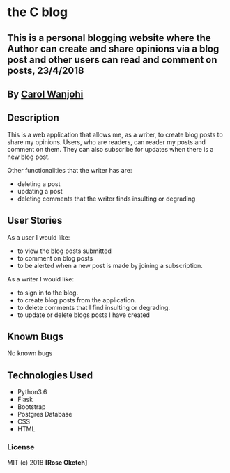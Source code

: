 # the C blog
## This is a personal blogging website where the Author can create and share opinions via a blog post and other users can read and comment on posts, 23/4/2018


## By **[Carol Wanjohi](https://github.com/carolwanjohi)**

## Description
This is a web application that allows me, as a writer, to create blog posts to share my opinions. Users, who are readers, can reader my posts and comment on them. They can also subscribe for updates when there is a new blog post.<br>

Other functionalities that the writer has are: <br>
- deleting a post
- updating a post
- deleting comments that the writer finds insulting or degrading

## User Stories
As a user I would like:
* to view the blog posts submitted
* to comment on blog posts
* to be alerted when a new post is made by joining a subscription. <br>

As a writer I would like:
* to sign in to the blog.
* to create blog posts from the application.
* to delete comments that I find insulting or degrading.
* to update or delete blogs posts I have created

## Known Bugs

No known bugs

## Technologies Used
- Python3.6
- Flask
- Bootstrap
- Postgres Database
- CSS
- HTML

### License

MIT (c) 2018 **[Rose Oketch]**
